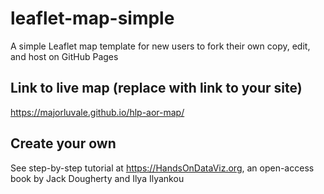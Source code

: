# leaflet-map-simple
A simple Leaflet map template for new users to fork their own copy, edit, and host on GitHub Pages

## Link to live map (replace with link to your site)
https://majorluvale.github.io/hlp-aor-map/

## Create your own
See step-by-step tutorial at https://HandsOnDataViz.org, an open-access book by Jack Dougherty and Ilya Ilyankou
